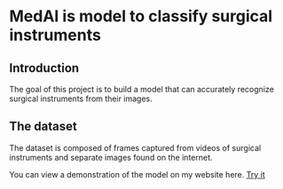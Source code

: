 # MedAI is model to classify surgical instruments

## Introduction 

The goal of this project is to build a model that can accurately recognize surgical instruments from their images.

## The dataset 
The dataset is composed of frames captured from videos of surgical instruments and separate images found on the internet.

You can view a demonstration of the model on my website here. [Try it](https://piweb.ch/recognise%20surgical%20instruments/)
